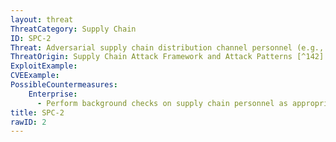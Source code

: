 ```yaml
---
layout: threat
ThreatCategory: Supply Chain
ID: SPC-2
Threat: Adversarial supply chain distribution channel personnel (e.g., packaging, shipping, receiving, or transfer) can intercept and replace legitimate critical hardware components with malicious ones
ThreatOrigin: Supply Chain Attack Framework and Attack Patterns [^142]
ExploitExample:
CVEExample:
PossibleCountermeasures:
    Enterprise:
      - Perform background checks on supply chain personnel as appropriate to the level of sensitivity of the component being distributed to detect placement or the potential for or actual manipulation by an adversary
title: SPC-2
rawID: 2
---
```

